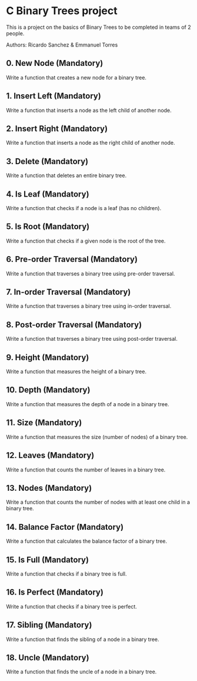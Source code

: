 # C Binary Trees project

This is a project on the basics of Binary Trees to be completed in teams of 2 people.

Authors: Ricardo Sanchez & Emmanuel Torres

## 0. New Node (Mandatory)
Write a function that creates a new node for a binary tree.

## 1. Insert Left (Mandatory)
Write a function that inserts a node as the left child of another node.

## 2. Insert Right (Mandatory)
Write a function that inserts a node as the right child of another node.

## 3. Delete (Mandatory)
Write a function that deletes an entire binary tree.

## 4. Is Leaf (Mandatory)
Write a function that checks if a node is a leaf (has no children).

## 5. Is Root (Mandatory)
Write a function that checks if a given node is the root of the tree.

## 6. Pre-order Traversal (Mandatory)
Write a function that traverses a binary tree using pre-order traversal.

## 7. In-order Traversal (Mandatory)
Write a function that traverses a binary tree using in-order traversal.

## 8. Post-order Traversal (Mandatory)
Write a function that traverses a binary tree using post-order traversal.

## 9. Height (Mandatory)
Write a function that measures the height of a binary tree.

## 10. Depth (Mandatory)
Write a function that measures the depth of a node in a binary tree.

## 11. Size (Mandatory)
Write a function that measures the size (number of nodes) of a binary tree.

## 12. Leaves (Mandatory)
Write a function that counts the number of leaves in a binary tree.

## 13. Nodes (Mandatory)
Write a function that counts the number of nodes with at least one child in a binary tree.

## 14. Balance Factor (Mandatory)
Write a function that calculates the balance factor of a binary tree.

## 15. Is Full (Mandatory)
Write a function that checks if a binary tree is full.

## 16. Is Perfect (Mandatory)
Write a function that checks if a binary tree is perfect.

## 17. Sibling (Mandatory)
Write a function that finds the sibling of a node in a binary tree.

## 18. Uncle (Mandatory)
Write a function that finds the uncle of a node in a binary tree.

